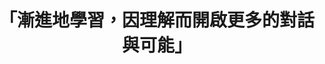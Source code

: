 ---
id: "66"
lang: zh-tw
publish: "TRUE"
description: 「故宮有精神工作坊」部會自提案
selected: "FALSE"
blog_selected: "FALSE"
thumbnail: https://cm.pdis.tw/images/post/11EF27ihD6hONkIa0dFbp_hJsTf58TBuV.jpg
title: 「漸進地學習，因理解而開啟更多的對話與可能」
introduction:
  content: >-
    故宮長期致力於博物館文化平權。從108年起與慈芳關懷中心合作，將文物帶入關懷中心與精神障礙會員共賞共創，109年更進一步策劃「有精神」展覽，展覽中涵括故宮文物，藝術家，精神障礙者相關於精神障礙議題的創作與詮釋。故宮「開放政府聯絡人」逸文於109年3月將本議題自提至開放政府聯絡人月會。與行政院公共數位創新空間（PDIS）合作召開協作會議。希望籌備過程涵融多方意見，讓大眾能對「有精神展」及相關議題有更清晰的了解。透過開放透明的會議機制與互動式的工作坊，讓更多關心這個議題的人，也能用另一種方式參與討論，表達看法。

    我們也期待透過這樣的過程，能夠帶給每個議題一個更清楚的輪廓。也希望透過共創討論，開啟人與人之間的對話，即便他們曾經被污名，或是曾經使你懼怕。如同每個會議我們都會提到：「協作會議只是一個開始。」漸進地學習，因理解而開啟更多的對話與可能。
  image: https://cm.pdis.tw/images/post/1pWBQjDya1-OkMwacqRQwM72fIjGMFt24.jpg
color: green
join:
  type: 部
layout: post
departments:
  - 故宮
tags:
  - 文化
  - 共創
  - 社會福利
embed:
  agenda_book:
    links:
      - https://issuu.com/pdis.tw/docs/__________
  mind_map:
    links:
      - https://miro.com/app/live-embed/o9J_kuGEpO0=/?moveToViewport=-3360,-932,4942,2660&embedAutoplay=true
  host_slide:
    links:
      - https://issuu.com/pdis.tw/docs/____________
  transcript:
    links:
      - https://sayit.pdis.nat.gov.tw/2020-07-08-%E9%96%8B%E6%94%BE%E6%94%BF%E5%BA%9C%E7%AC%AC66%E6%AC%A1%E8%AD%B0%E9%A1%8C%E5%8D%94%E4%BD%9C%E6%9C%83%E8%AD%B0
pictures:
  - https://cm.pdis.tw/images/post/11FXeZ38XbWwd6oZcLIjm7ZDfbcHrZqOJ.jpg
  - https://cm.pdis.tw/images/post/1ibf_5peEDDBEBpJbjV5Q95PgPk9k95sb.jpg
  - https://cm.pdis.tw/images/post/1rmoa1srreWgvxIhJkOiveywbfYRCJ9JK.jpg
  - https://cm.pdis.tw/images/post/1LnJ2fYTtNRsS9UcGsKAeW7TY8PzrCaU2.jpg
blogs:
  - https://pdis.nat.gov.tw/zh-TW/blog/%E6%9C%89%E7%B2%BE%E7%A5%9E-%E7%9A%84%E5%8D%94%E4%BD%9C%E6%9C%83%E8%AD%B0/
---